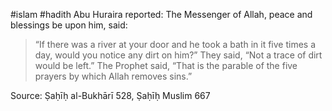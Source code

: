 #islam #hadith 
Abu Huraira reported: The Messenger of Allah, peace and blessings be upon him, said:

> “If there was a river at your door and he took a bath in it five times a day, would you notice any dirt on him?” They said, “Not a trace of dirt would be left.” The Prophet said, “That is the parable of the five prayers by which Allah removes sins.”

Source: Ṣaḥīḥ al-Bukhārī 528, Ṣaḥīḥ Muslim 667